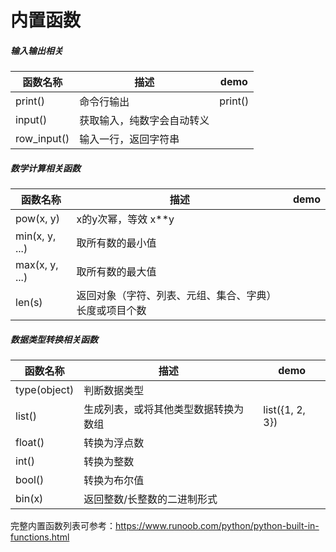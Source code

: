 # 内置函数

##### 输入输出相关

| 函数名称    | 描述                       | demo    |
| ----------- | -------------------------- | ------- |
| print()     | 命令行输出                 | print() |
| input()     | 获取输入，纯数字会自动转义 |         |
| row_input() | 输入一行，返回字符串       |         |

##### 数学计算相关函数

| 函数名称       | 描述                                                   | demo |
| -------------- | ------------------------------------------------------ | ---- |
| pow(x, y)      | x的y次幂，等效 x**y                                    |      |
| min(x, y, ...) | 取所有数的最小值                                       |      |
| max(x, y, ...) | 取所有数的最大值                                       |      |
| len(s)         | 返回对象（字符、列表、元组、集合、字典）长度或项目个数 |      |

##### 数据类型转换相关函数

| 函数名称     | 描述                                 | demo            |
| ------------ | ------------------------------------ | --------------- |
| type(object) | 判断数据类型                         |                 |
| list()       | 生成列表，或将其他类型数据转换为数组 | list({1, 2, 3}) |
| float()      | 转换为浮点数                         |                 |
| int()        | 转换为整数                           |                 |
| bool()       | 转换为布尔值                         |                 |
| bin(x)       | 返回整数/长整数的二进制形式          |                 |

完整内置函数列表可参考：[<https://www.runoob.com/python/python-built-in-functions.html>](https://www.runoob.com/python/python-built-in-functions.html)